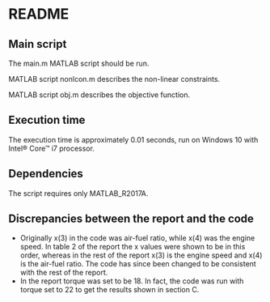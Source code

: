 README
==============
Main script
---------
The main.m MATLAB script should be run.

MATLAB script nonlcon.m describes the non-linear constraints.

MATLAB script obj.m describes the objective function.

Execution time
----------
The execution time is approximately 0.01 seconds, run on Windows 10 with Intel® Core™ i7 processor.

Dependencies
----------
The script requires only MATLAB_R2017A.

Discrepancies between the report and the code
----------
- Originally x(3) in the code was air-fuel ratio, while x(4) was the engine speed. In table 2 of the report the x values were shown to be in this order, whereas in the rest of the report x(3) is the engine speed and x(4) is the air-fuel ratio. The code has since been changed to be consistent with the rest of the report.
- In the report torque was set to be 18. In fact, the code was run with torque set to 22 to get the results shown in section C.
